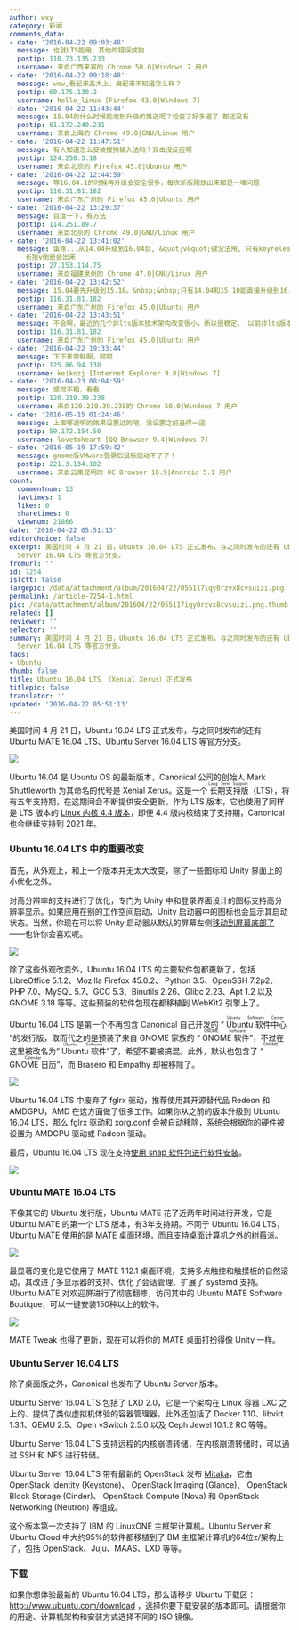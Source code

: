 ```yaml
---
author: wxy
category: 新闻
comments_data:
- date: '2016-04-22 09:03:48'
  message: 也就LTS能用，其他的错误成狗
  postip: 110.73.135.233
  username: 来自广西来宾的 Chrome 50.0|Windows 7 用户
- date: '2016-04-22 09:18:48'
  message: wow,看起来高大上，用起来不知道怎么样？
  postip: 60.175.130.2
  username: hello_linux [Firefox 43.0|Windows 7]
- date: '2016-04-22 11:43:44'
  message: 15.04的什么时候能收到升级的推送呢？检查了好多遍了 都还没有
  postip: 61.172.240.231
  username: 来自上海的 Chrome 49.0|GNU/Linux 用户
- date: '2016-04-22 11:47:51'
  message: 有人知道怎么安装搜狗输入法吗？双击没反应啊
  postip: 124.250.3.18
  username: 来自北京的 Firefox 45.0|Ubuntu 用户
- date: '2016-04-22 12:44:59'
  message: 等16.04.1的时候再升级会安全很多，每次新版刚放出来都是一堆问题
  postip: 116.31.81.182
  username: 来自广东广州的 Firefox 45.0|Ubuntu 用户
- date: '2016-04-22 13:29:37'
  message: 百度一下，有方法
  postip: 114.251.89.7
  username: 来自北京的 Chrome 49.0|GNU/Linux 用户
- date: '2016-04-22 13:41:02'
  message: 蛋疼...从14.04升级到16.04后, &quot;v&quot;键没法用, 只有keyrelease 没有keypress event.
    长按v倒是会出来
  postip: 27.153.114.75
  username: 来自福建泉州的 Chrome 47.0|GNU/Linux 用户
- date: '2016-04-22 13:42:52'
  message: 15.04要先升级到15.10。&nbsp;&nbsp;只有14.04和15.10能直接升级到16.04。 而且14.04要等到16.04.1的时候才会收到升级提醒。
  postip: 116.31.81.182
  username: 来自广东广州的 Firefox 45.0|Ubuntu 用户
- date: '2016-04-22 13:43:51'
  message: 不会啊，最近的几个非lts版本技术架构改变很小，所以很稳定。 以前非lts版本变化太大，所以各种问题。
  postip: 116.31.81.182
  username: 来自广东广州的 Firefox 45.0|Ubuntu 用户
- date: '2016-04-22 19:33:44'
  message: 下下来尝鲜啊，呵呵
  postip: 125.86.94.138
  username: keikozj [Internet Explorer 9.0|Windows 7]
- date: '2016-04-23 08:04:59'
  message: 感觉不粗，看看
  postip: 120.219.39.238
  username: 来自120.219.39.238的 Chrome 50.0|Windows 7 用户
- date: '2016-05-15 01:24:46'
  message: 上面哪透明的效果设置过的吧，没设置之前丑得一逼
  postip: 59.172.154.50
  username: lovetoheart [QQ Browser 9.4|Windows 7]
- date: '2016-05-19 17:59:42'
  message: gnome版VMware登录后鼠标就动不了了！
  postip: 221.3.134.102
  username: 来自云南昆明的 UC Browser 10.9|Android 5.1 用户
count:
  commentnum: 13
  favtimes: 1
  likes: 0
  sharetimes: 0
  viewnum: 21866
date: '2016-04-22 05:51:13'
editorchoice: false
excerpt: 美国时间 4 月 21 日，Ubuntu 16.04 LTS 正式发布，与之同时发布的还有 Ubuntu MATE 16.04 LTS、Ubuntu
  Server 16.04 LTS 等官方分支。
fromurl: ''
id: 7254
islctt: false
largepic: /data/attachment/album/201604/22/055117iqy0rzvx8cvsuizi.png
permalink: /article-7254-1.html
pic: /data/attachment/album/201604/22/055117iqy0rzvx8cvsuizi.png.thumb.jpg
related: []
reviewer: ''
selector: ''
summary: 美国时间 4 月 21 日，Ubuntu 16.04 LTS 正式发布，与之同时发布的还有 Ubuntu MATE 16.04 LTS、Ubuntu
  Server 16.04 LTS 等官方分支。
tags:
- Ubuntu
thumb: false
title: Ubuntu 16.04 LTS （Xenial Xerus）正式发布
titlepic: false
translator: ''
updated: '2016-04-22 05:51:13'
---
```


美国时间 4 月 21 日，Ubuntu 16.04 LTS 正式发布，与之同时发布的还有 Ubuntu MATE 16.04 LTS、Ubuntu Server 16.04 LTS 等官方分支。


![](/data/attachment/album/201604/22/055117iqy0rzvx8cvsuizi.png)


Ubuntu 16.04 是 Ubuntu OS 的最新版本，Canonical 公司的创始人 Mark Shuttleworth 为其命名的代号是 Xenial Xerus。这是一个<ruby> 长期支持版 <rp>  （ </rp> <rt>  Long Term Support </rt> <rp>  ） </rp></ruby>（LTS），将有五年支持期，在这期间会不断提供安全更新。作为 LTS 版本，它也使用了同样是 LTS 版本的 [Linux 内核 4.4 版本](/article-6875-1.html)，即便 4.4 版内核结束了支持期，Canonical 也会继续支持到 2021 年。


### Ubuntu 16.04 LTS 中的重要改变


首先，从外观上，和上一个版本并无太大改变，除了一些图标和 Unity 界面上的小优化之外。


对高分辨率的支持进行了优化，专门为 Unity 中和登录界面设计的图标支持高分辨率显示。如果应用在别的工作空间启动，Unity 启动器中的图标也会显示其启动状态。当然，你现在可以将 Unity 启动器从默认的屏幕左侧[移动到屏幕底部了](/article-7127-1.html)——也许你会喜欢呢。


![](/data/attachment/album/201603/20/191744i3ppvg188e36qb8g.jpg)


除了这些外观改变外，Ubuntu 16.04 LTS 的主要软件包都更新了，包括 LibreOffice 5.1.2、Mozilla Firefox 45.0.2、 Python 3.5、OpenSSH 7.2p2、PHP 7.0、MySQL 5.7、GCC 5.3、Binutils 2.26、Glibc 2.23、Apt 1.2 以及 GNOME 3.18 等等。这些预装的软件包现在都移植到 WebKit2 引擎上了。


Ubuntu 16.04 LTS 是第一个不再包含 Canonical 自己开发的 “<ruby> Ubuntu 软件中心 <rp>  （ </rp> <rt>  Ubuntu Software Center </rt> <rp>  ） </rp></ruby>”的发行版，取而代之的是预装了来自 GNOME 家族的 “<ruby> GNOME 软件 <rp>  （ </rp> <rt>  GNOME Software </rt> <rp>  ） </rp></ruby>”，不过在这里被改名为“<ruby> Ubuntu 软件 <rp>  （ </rp> <rt>  Ubuntu Software </rt> <rp>  ） </rp></ruby>”了，希望不要被搞混。此外，默认也包含了 “<ruby> GNOME 日历 <rp>  （ </rp> <rt>  GNOME Calendar </rt> <rp>  ） </rp></ruby>”，而 Brasero 和 Empathy 却被移除了。


![](/data/attachment/album/201604/22/055118va9kzskdazfvaau8.png)


Ubuntu 16.04 LTS 中废弃了 fglrx 驱动，推荐使用其开源替代品 Redeon 和 AMDGPU，AMD 在这方面做了很多工作。如果你从之前的版本升级到 Ubuntu 16.04 LTS，那么 fglrx 驱动和 xorg.conf 会被自动移除，系统会根据你的硬件被设置为 AMDGPU 驱动或 Radeon 驱动。


最后，Ubuntu 16.04 LTS 现在支持[使用 snap 软件包进行软件安装](/article-7220-1.html)。


![](/data/attachment/album/201604/22/055119la8aggpjag8ozoyi.jpg)


### Ubuntu MATE 16.04 LTS


不像其它的 Ubuntu 发行版，Ubuntu MATE 花了近两年时间进行开发，它是 Ubuntu MATE 的第一个 LTS 版本，有3年支持期。不同于 Ubuntu 16.04 LTS，Ubuntu MATE 使用的是 MATE 桌面环境，而且支持桌面计算机之外的树莓派。


![](/data/attachment/album/201604/22/055120hpjlqfc51ijnrzyn.jpg)


最显著的变化是它使用了 MATE 1.12.1 桌面环境，支持多点触控和触摸板的自然滚动。其改进了多显示器的支持、优化了会话管理、扩展了 systemd 支持。Ubuntu MATE 对欢迎屏进行了彻底翻修，访问其中的 Ubuntu MATE Software Boutique，可以一键安装150种以上的软件。


![](/data/attachment/album/201604/22/055121xqgkdgukbuxn2unn.jpg)


MATE Tweak 也得了更新，现在可以将你的 MATE 桌面打扮得像 Unity 一样。


### Ubuntu Server 16.04 LTS


除了桌面版之外，Canonical 也发布了 Ubuntu Server 版本。


Ubuntu Server 16.04 LTS 包括了 LXD 2.0，它是一个架构在 Linux 容器 LXC 之上的、提供了类似虚拟机体验的容器管理器。此外还包括了 Docker 1.10、libvirt 1.3.1、QEMU 2.5、Open vSwitch 2.5.0 以及 Ceph Jewel 10.1.2 RC 等等。


Ubuntu Server 16.04 LTS 支持远程的内核崩溃转储，在内核崩溃转储时，可以通过 SSH 和 NFS 进行转储。


Ubuntu Server 16.04 LTS 带有最新的 OpenStack 发布 [Mitaka](http://releases.openstack.org/mitaka/)，它由 OpenStack Identity (Keystone)、 OpenStack Imaging (Glance)、 OpenStack Block Storage (Cinder)、 OpenStack Compute (Nova) 和 OpenStack Networking (Neutron) 等组成。


这个版本第一次支持了 IBM 的 LinuxONE 主框架计算机。Ubuntu Server 和 Ubuntu Cloud 中大约95%的软件都移植到了IBM 主框架计算机的64位z/架构上了，包括 OpenStack、Juju、MAAS、LXD 等等。


### 下载


如果你想体验最新的 Ubuntu 16.04 LTS，那么请移步 Ubuntu 下载区：<http://www.ubuntu.com/download> ，选择你要下载安装的版本即可。请根据你的用途、计算机架构和安装方式选择不同的 ISO 镜像。